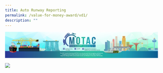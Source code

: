 ```yaml
---
title: Auto Runway Reporting
permalink: /value-for-money-award/vd1/
description: ""
---
```

![](/images/hero.png)

![](/images/VFM/VD1/e-Panel_VD1_v01_Individual%20Award%20Contents%201.png)